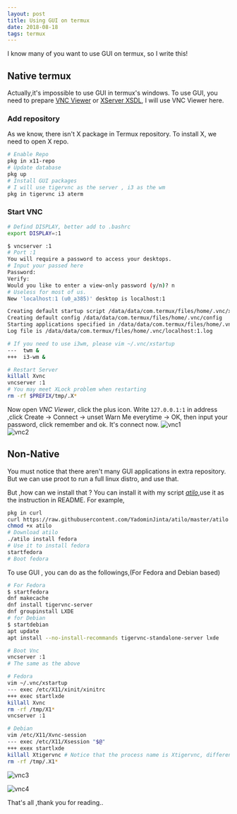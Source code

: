 ```yaml
---
layout: post
title: Using GUI on termux
date: 2018-08-18
tags: termux
---
```


I know many of you want to use GUI on termux, so I write this!

## Native termux
Actually,it's impossible to use GUI in termux's windows. To use GUI, you need to prepare [VNC Viewer](https://play.google.com/store/apps/details?id=com.realvnc.viewer.android) or [XServer XSDL](https://play.google.com/store/apps/details?id=x.org.server), I will use VNC Viewer here.

### Add repository
As we know, there isn't X package in Termux repository. To install X, we need to open X repo.

``` bash
# Enable Repo
pkg in x11-repo
# Update database
pkg up 
# Install GUI packages
# I will use tigervnc as the server , i3 as the wm
pkg in tigervnc i3 aterm
```

### Start VNC
```bash
# Defind DISPLAY, better add to .bashrc
export DISPLAY=:1

$ vncserver :1                      
# Port :1
You will require a password to access your desktops.
# Input your passed here 
Password:
Verify:
Would you like to enter a view-only password (y/n)? n
# Useless for most of us.
New 'localhost:1 (u0_a385)' desktop is localhost:1

Creating default startup script /data/data/com.termux/files/home/.vnc/xstartup
Creating default config /data/data/com.termux/files/home/.vnc/config
Starting applications specified in /data/data/com.termux/files/home/.vnc/xstartup
Log file is /data/data/com.termux/files/home/.vnc/localhost:1.log

# If you need to use i3wm, please vim ~/.vnc/xstartup
---  twm &
+++  i3-wm &

# Restart Server
killall Xvnc
vncserver :1
# You may meet XLock problem when restarting
rm -rf $PREFIX/tmp/.X*
```


Now open _VNC Viewer_, click the plus icon. Write `127.0.0.1:1` in address ,click Create -> Connect -> unset Warn Me everytime -> OK, then input your password, click remember and ok. It's connect now.
![vnc1](/assets/img/vnc1.png)  
![vnc2](/assets/img/vnc2.png)  

## Non-Native

You must notice that there aren't many GUI applications in extra repository. But we can use proot to run a full linux distro, and use that.

But ,how can we install that ? You can install it with my script _[atilo](https://github.com/YadominJinta/atilo)_,use it as the instruction in README. For example,

``` bash
pkg in curl
curl https://raw.githubusercontent.com/YadominJinta/atilo/master/atilo -o ~/atilo 
chmod +x atilo
# Download atilo
./atilo install fedora
# Use it to install fedora
startfedora
# Boot fedora
```

To use GUI , you can do as the followings,(For Fedora and Debian based)

``` bash
# For Fedora
$ startfedora
dnf makecache
dnf install tigervnc-server 
dnf groupinstall LXDE
# for Debian
$ startdebian
apt update
apt install --no-install-recommands tigervnc-standalone-server lxde

# Boot Vnc
vncserver :1
# The same as the above

# Fedora
vim ~/.vnc/xstartup
--- exec /etc/X11/xinit/xinitrc
+++ exec startlxde
killall Xvnc
rm -rf /tmp/X1*
vncserver :1

# Debian 
vim /etc/X11/Xvnc-session
--- exec /etc/X11/Xsession "$@"
+++ exex startlxde
killall Xtigervnc # Notice that the process name is Xtigervnc, different with Fedora
rm -rf /tmp/.X1*
```

![vnc3](/assets/img/vnc3.png)  

![vnc4](/assets/img/vnc4.png)  

 That's all ,thank you for reading..
